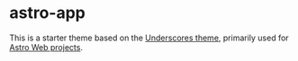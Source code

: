 # astro-app
This is a starter theme based on the [Underscores theme](http://underscores.me/), primarily used for [Astro Web projects](https://www.astroweb.me/).